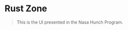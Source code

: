 # Rust Zone

> This is the UI presented in the Nasa Hunch Program.
>
> 
<!-- Soon -->
<!-- This is a cosmic calendar which heavily uses the library [osm_db](https://crates.io/crates/osm_db) -->




